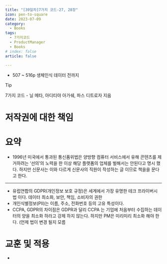 ```yaml
---
title: "[39일차]7가지 코드-27, 28장"
icon: pen-to-square
date: 2023-07-09
category:
  - Books
tags:
  - 7가지코드
  - ProductManager
  - Books
# index: false
article: false

---
```


- 507 ~ 516p 생체인식 데이터 전까지

<!-- more -->

>[!tip]
>7가지 코드 - 닐 메타, 아디티야 아가쉐, 파스 디트로자 지음


# 저작권에 대한 책임

# 요약

- 1996년 미국에서 통과된 통신품위법은 양방향 컴퓨터 서비스에서 유해 콘텐츠를 제거하려는 ‘선의’의 노력을 한 이상 해당 플랫폼의 업체를 벌해서는 안된다고 명시 했다. 
하지만 신문사는 이와 다르게 신문사의 직원이 작성하는 글 이므로 책을을 문다고 한다.

---

- 유럽연합의 GDPR(개인정보 보호 규정)은 세계에서 가장 유명한 테크 프라이버시 법 이다. 
데이터 최소화, 보안, 책임, 소비자의 권한
- 개인식별정보(PII)는 이름, 주소, 전화번호 등의 고유 특성이다.
- CCPA, GDPR의 차이점은 GDPR과 달리 CCPA 는 기업에 처음부터 수집하는 데이터의 양을 최소화 하라고 강제 하지 않는다. 하지만 PM은 미리미리 최소화 해야 한다. (언제 법이 변경 될지 모름

# 교훈 및 적용

-